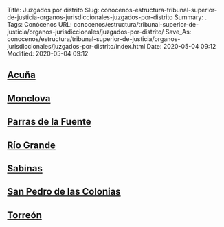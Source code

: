 Title: Juzgados por distrito
Slug: conocenos-estructura-tribunal-superior-de-justicia-organos-jurisdiccionales-juzgados-por-distrito
Summary: .
Tags: Conócenos
URL: conocenos/estructura/tribunal-superior-de-justicia/organos-jurisdiccionales/juzgados-por-distrito/
Save_As: conocenos/estructura/tribunal-superior-de-justicia/organos-jurisdiccionales/juzgados-por-distrito/index.html
Date: 2020-05-04 09:12
Modified: 2020-05-04 09:12



## [Acuña](acuna/)

## [Monclova](moclova/)

## [Parras de la Fuente](parras-de-la-fuente/)

## [Río Grande](rio-grande/)

## [Sabinas](sabinas/)

## [San Pedro de las Colonias](san-pedro/)

## [Torreón](torreon/)



